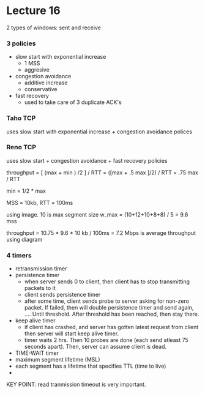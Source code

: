 Lecture 16
===============

2 types of windows: sent and receive

### 3 policies
* slow start with exponential increase
  * 1 MSS
  * aggresive
* congestion avoidance
  * additive increase
  * conservative
* fast recovery
  * used to take care of 3 duplicate ACK's

### Taho TCP
uses slow start with exponential increase + congestion avoidance polices

### Reno TCP
uses slow start + congestion avoidance + fast recovery policies


throughput = [ (max + min ) /2 ] / RTT = ([max + .5 max ]/2) / RTT = .75 max / RTT


min = 1/2 * max


MSS = 10kb, RTT = 100ms

using image. 10 is max segment size
w_max = (10+12+10+8+8) / 5 = 9.6 mss

throughput = 10.75 * 9.6 * 10 kb   / 100ms = 7.2 Mbps is average throughput using diagram



### 4 timers
* retransmission timer
* persistence timer
  * when server sends 0 to client, then client has to stop transmitting packets to it
  * client sends persistence timer
  * after some time, client sends probe to server asking for non-zero packet. If failed, then will double persistence timer and send again, .... Until threshold. After threshold has been reached, then stay there.
* keep alive timer
  * if client has crashed, and server has gotten latest request from client then server will start keep alive timer.
  * timer waits 2 hrs. Then 10 probes are done (each send atleast 75 seconds apart). Then, server can assume client is dead.  
* TIME-WAIT timer
 * maximum segment lifetime (MSL)
 * each segment has a lifetime that specifies TTL (time to live)
 *

 KEY POINT: read tranmission timeout is very important. 
